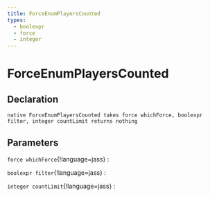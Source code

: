 ```yaml
---
title: ForceEnumPlayersCounted
types:
  - boolexpr
  - force
  - integer
---
```


# ForceEnumPlayersCounted

## Declaration

```jass
native ForceEnumPlayersCounted takes force whichForce, boolexpr filter, integer countLimit returns nothing
```

## Parameters
`force whichForce`{!language=jass}
: 

`boolexpr filter`{!language=jass}
: 

`integer countLimit`{!language=jass}
: 
